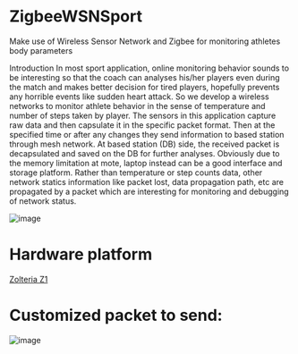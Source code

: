# ZigbeeWSNSport
Make use of Wireless Sensor Network and Zigbee for monitoring athletes body parameters

Introduction
In most sport application, online monitoring behavior sounds to be interesting so that the coach can analyses his/her players even during the match and makes better decision for tired players, hopefully prevents any horrible events like sudden heart attack. So we develop a wireless networks to monitor athlete behavior in the sense of temperature and number of steps taken by player. The sensors in this application capture raw data and then capsulate it in the specific packet format. Then at the specified time or after any changes they send information to based station through mesh network.
At based station (DB) side, the received packet is decapsulated and saved on the DB for further analyses. Obviously due to the memory limitation at mote, laptop instead can be a good interface and storage platform. Rather than temperature or step counts data, other network statics information like packet lost, data propagation path, etc are propagated by a packet which are interesting for monitoring and debugging of network  status.

![image](https://user-images.githubusercontent.com/7360143/157331146-c10b35d6-2563-488a-ad62-e8d7b90c76a3.png)

# Hardware platform
[Zolteria Z1](http://wiki.zolertia.com/wiki/index.php/Main_Page)

# Customized packet to send:
![image](https://user-images.githubusercontent.com/7360143/157330922-f1d35d14-ac1f-40eb-a26c-8cf085daac09.png)
